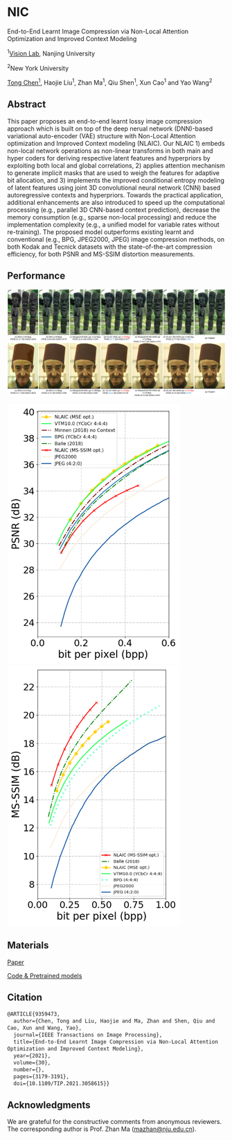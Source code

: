 # NIC
End-to-End Learnt Image Compression via Non-Local Attention Optimization and Improved Context Modeling

<sup>1</sup>[Vision Lab](https://vision.nju.edu.cn), Nanjing University

<sup>2</sup>New York University

[Tong Chen<sup>1</sup>](https://tongxyh.github.io), Haojie Liu<sup>1</sup>, Zhan Ma<sup>1</sup>, Qiu Shen<sup>1</sup>, Xun Cao<sup>1</sup> and Yao Wang<sup>2</sup>

## Abstract
This paper proposes an end-to-end learnt lossy image compression approach which is built on top of the deep nerual network (DNN)-based variational auto-encoder (VAE) structure with  Non-Local Attention optimization and Improved Context modeling (NLAIC). Our NLAIC 1) embeds non-local network operations as non-linear transforms in both main and hyper coders for deriving respective latent features and hyperpriors by exploiting both local and global correlations, 2) applies attention mechanism to generate implicit masks that are used to weigh the features for adaptive bit allocation, and 3) implements the improved conditional entropy modeling of latent features using joint 3D convolutional neural network (CNN) based autoregressive contexts and hyperpriors. Towards the practical application, additional enhancements are also introduced to speed up the computational processing (e.g., parallel 3D CNN-based context prediction), decrease the memory consumption (e.g., sparse non-local processing) and reduce the implementation complexity (e.g., a unified model for variable rates without re-training). The proposed model outperforms existing learnt and conventional (e.g., BPG, JPEG2000, JPEG) image compression methods, on both Kodak and Tecnick datasets with the state-of-the-art compression efficiency, for both PSNR and MS-SSIM distortion measurements.

## Performance
![visual](./images/visual_com.png)

<img src="./images/Tecnick_PSNR.png" alt="PSNR_Tec" width="400"/><img src="./images/Tecnick_MSSSIM.png" alt="MSSIM_Tec" width="400"/>

## Materials
[Paper](https://ieeexplore.ieee.org/abstract/document/9359473)

[Code & Pretrained models](https://github.com/NJUVISION/NIC/tree/main/code)

## Citation
```
@ARTICLE{9359473,
  author={Chen, Tong and Liu, Haojie and Ma, Zhan and Shen, Qiu and Cao, Xun and Wang, Yao},
  journal={IEEE Transactions on Image Processing}, 
  title={End-to-End Learnt Image Compression via Non-Local Attention Optimization and Improved Context Modeling}, 
  year={2021},
  volume={30},
  number={},
  pages={3179-3191},
  doi={10.1109/TIP.2021.3058615}}
```

## Acknowledgments
We are grateful for the constructive comments from anonymous reviewers. The corresponding author is Prof. Zhan Ma (mazhan@nju.edu.cn).
